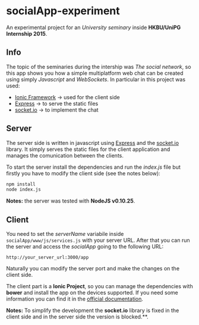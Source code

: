 # socialApp-experiment
An experimental project for an *University seminary* inside **HKBU/UniPG Internship 2015**.

## Info

The topic of the seminaries during the intership was *The social network*, so this app shows you how a simple multiplatform web chat can be created using simply *Javascript* and *WebSockets*. In particular in this project was used:

* [Ionic Framework](http://ionicframework.com/) -> used for the client side
* [Express](http://expressjs.com/) -> to serve the static files
* [socket.io](http://socket.io/) -> to implement the chat

## Server

The server side is written in javascript using [Express](http://expressjs.com/) and the [socket.io](http://socket.io/) library. It simply serves the static files for the client application and manages the comunication between the clients.

To start the server install the dependencies and run the *index.js* file but firstly you have to modify the client side (see the notes below):

```bash
npm install
node index.js
```

**Notes:** the server was tested with **NodeJS v0.10.25**.

## Client

You need to set the *serverName* variabile inside `socialApp/www/js/services.js` with your server URL. After that you can run the server and access the *socialApp* going to the following URL:

```
http://your_server_url:3000/app
```

Naturally you can modify the server port and make the changes on the client side.

The client part is a **Ionic Project**, so you can manage the dependencies with **bower** and install the app on the devices supported. If you need some information you can find it in the [official documentation](http://ionicframework.com/docs/cli/).

**Notes:** To simplify the development the **socket.io** library is fixed in the client side and in the server side the version is blocked.**.
